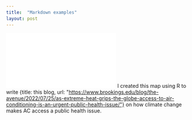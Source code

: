 ```yaml
---
title:  "Markdown examples"
layout: post
---
```

![US map with colored dots for AC access prevelance](/assets/map3.pdf)
I created this map using R to write {title: this blog, url: "https://www.brookings.edu/blog/the-avenue/2022/07/25/as-extreme-heat-grips-the-globe-access-to-air-conditioning-is-an-urgent-public-health-issue/"} on how climate change makes AC access a public health issue.
